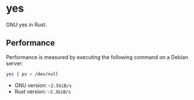 # yes
GNU yes in Rust.


## Performance

Performance is measured by executing the following command on a Debian server:
```bash
yes | pv > /dev/null
```

- GNU version: `~2.5GiB/s`
- Rust version: `~3.3GiB/s`
